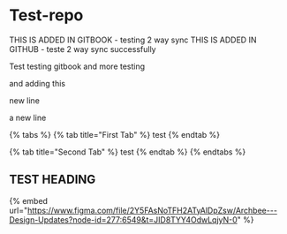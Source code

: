 # Test-repo

THIS IS ADDED IN GITBOOK - testing 2 way sync
THIS IS ADDED IN GITHUB - teste 2 way sync successfully

Test testing gitbook and more testing

and adding this

new line

a new line

{% tabs %}
{% tab title="First Tab" %}
test
{% endtab %}

{% tab title="Second Tab" %}
test
{% endtab %}
{% endtabs %}

## TEST HEADING

{% embed url="https://www.figma.com/file/2Y5FAsNoTFH2ATyAlDpZsw/Archbee---Design-Updates?node-id=277:6549&t=JID8TYY4OdwLqjyN-0" %}
